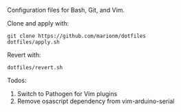 Configuration files for Bash, Git, and Vim.

Clone and apply with:
```
git clone https://github.com/marionm/dotfiles
dotfiles/apply.sh
````

Revert with:
```
dotfiles/revert.sh
```

Todos:
1) Switch to Pathogen for Vim plugins
2) Remove osascript dependency from vim-arduino-serial
